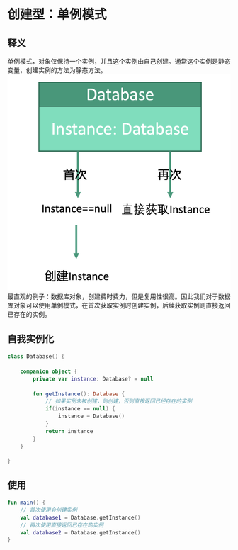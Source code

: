 # 创建型：单例模式


## 释义
单例模式，对象仅保持一个实例，并且这个实例由自己创建。通常这个实例是静态变量，创建实例的方法为静态方法。
![5e817762086956cc02e9328ff6128b49](创建型：单例模式.resources/E99838E7-2151-4962-B44C-298B6830DE25.png "单例模式")
最直观的例子：数据库对象，创建费时费力，但是复用性很高。因此我们对于数据库对象可以使用单例模式，在首次获取实例时创建实例，后续获取实例则直接返回已存在的实例。

## 自我实例化
```kotlin
class Database() {
    
    companion object {
        private var instance: Database? = null
        
        fun getInstance(): Database {
            // 如果实例未被创建，则创建，否则直接返回已经存在的实例
            if(instance == null) {
                instance = Database()
            }
            return instance
        }
    }
    
}
```

## 使用
```kotlin
fun main() {
    // 首次使用会创建实例
    val database1 = Database.getInstance()
    // 再次使用直接返回已存在的实例
    val database2 = Database.getInstance()
}
```


